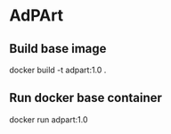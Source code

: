 # AdPArt 
## Build base image
docker build -t adpart:1.0 .

## Run docker base container 
docker run adpart:1.0 

